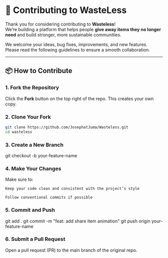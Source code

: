 # 🤝 Contributing to WasteLess

Thank you for considering contributing to **Wasteless**!  
We’re building a platform that helps people **give away items they no longer need** and build stronger, more sustainable communities.

We welcome your ideas, bug fixes, improvements, and new features.  
Please read the following guidelines to ensure a smooth collaboration.

---

## 📦 How to Contribute

### 1. Fork the Repository

Click the **Fork** button on the top right of the repo. This creates your own copy.

### 2. Clone Your Fork

```bash
git clone https://github.com/JosephatJuma/Wasteless.git
cd wasteless
```

### 3. Create a New Branch

git checkout -b your-feature-name

### 4. Make Your Changes

Make sure to:

    Keep your code clean and consistent with the project’s style

    Follow conventional commits if possible

### 5. Commit and Push

git add .
git commit -m "feat: add share item animation"
git push origin your-feature-name

### 6. Submit a Pull Request

Open a pull request (PR) to the main branch of the original repo.
